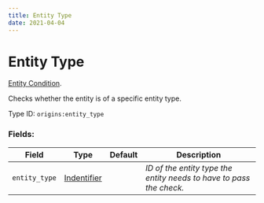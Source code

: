 ```yaml
---
title: Entity Type
date: 2021-04-04
---
```

# Entity Type

[Entity Condition](../entity_conditions.md).

Checks whether the entity is of a specific entity type.

Type ID: `origins:entity_type`

### Fields:

Field  | Type | Default | Description
-------|------|---------|-------------
`entity_type` | [Indentifier](../data_types/identifier.md) | |  _ID of the entity type the entity needs to have to pass the check._
